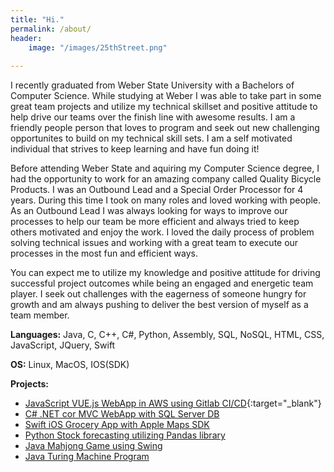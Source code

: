 ```yaml
---
title: "Hi."
permalink: /about/
header:
    image: "/images/25thStreet.png"
    
---
```

I recently graduated from Weber State University with a Bachelors of Computer Science.
While studying at Weber I was able to take part in some great team projects and utilize my technical skillset and positive attitude
to help drive our teams over the finish line with awesome results.  I am a friendly people person that loves to program and
seek out new challenging opportunites to build on my technical skill sets.  I am a self motivated individual that strives to keep learning
and have fun doing it!

Before attending Weber State and aquiring my Computer Science degree, I had the opportunity to work for an amazing company
called Quality Bicycle Products.  I was an Outbound Lead and a Special Order Processor for 4 years.  During this time I took on many
roles and loved working with people.  As an Outbound Lead I was always looking for ways to improve our processes to help
our team be more efficient and always tried to keep others motivated and enjoy the work.
I loved the daily process of problem solving technical issues and working with a great team
to execute our processes in the most fun and efficient ways.

You can expect me to utilize my knowledge and positive attitude for driving successful project outcomes while being an
engaged and energetic team player. I seek out challenges with the eagerness of someone hungry for growth and am always
pushing to deliver the best version of myself as a team member.


**Languages:**  Java, C, C++, C#, Python, Assembly, SQL, NoSQL, HTML, CSS, JavaScript, JQuery, Swift

**OS:**  Linux, MacOS, IOS(SDK)

**Projects:**
* [JavaScript VUE.js WebApp in AWS using Gitlab CI/CD]("OffSocial/README.md"){:target="_blank"}
* [C# .NET cor MVC WebApp with SQL Server DB]("https://github.com/GeoProth/CS4790-TeamProject/")
* [Swift iOS Grocery App with Apple Maps SDK]("https://github.com/GeoProth/Grocery/tree/master/")
* [Python Stock forecasting utilizing Pandas library]("https://github.com/GeoProth/stock-predict/")
* [Java Mahjong Game using Swing]("https://github.com/GeoProth/MahJong2/")
* [Java Turing Machine Program]("https://github.com/GeoProth/TuringMachine/")
